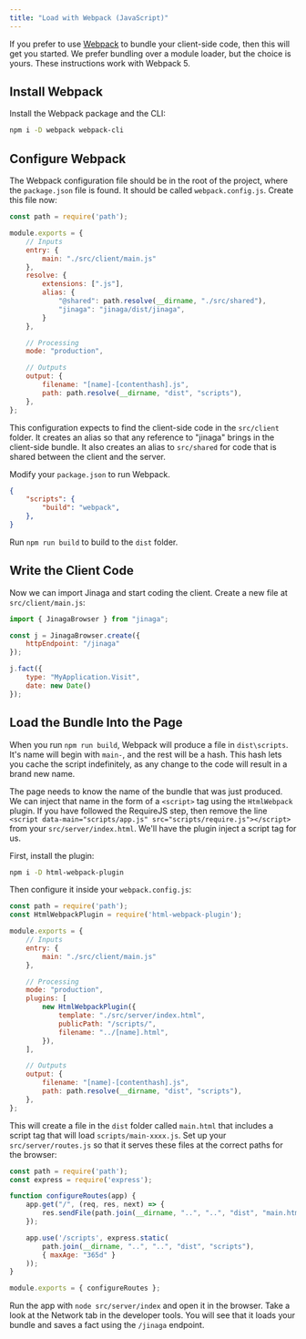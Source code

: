 ```yaml
---
title: "Load with Webpack (JavaScript)"
---
```


If you prefer to use [Webpack](https://webpack.js.org/) to bundle your client-side code, then this will get you started.
We prefer bundling over a module loader, but the choice is yours.
These instructions work with Webpack 5.

## Install Webpack

Install the Webpack package and the CLI:

```bash
npm i -D webpack webpack-cli
```

## Configure Webpack

The Webpack configuration file should be in the root of the project, where the `package.json` file is found.
It should be called `webpack.config.js`.
Create this file now:

```javascript
const path = require('path');

module.exports = {
    // Inputs
    entry: {
        main: "./src/client/main.js"
    },
    resolve: {
        extensions: [".js"],
        alias: {
            "@shared": path.resolve(__dirname, "./src/shared"),
            "jinaga": "jinaga/dist/jinaga",
        }
    },

    // Processing
    mode: "production",

    // Outputs
    output: {
        filename: "[name]-[contenthash].js",
        path: path.resolve(__dirname, "dist", "scripts"),
    },
};
```

This configuration expects to find the client-side code in the `src/client` folder.
It creates an alias so that any reference to "jinaga" brings in the client-side bundle.
It also creates an alias to `src/shared` for code that is shared between the client and the server.

Modify your `package.json` to run Webpack.

```json
{
    "scripts": {
        "build": "webpack",
    },
}
```

Run `npm run build` to build to the `dist` folder.

## Write the Client Code

Now we can import Jinaga and start coding the client.
Create a new file at `src/client/main.js`:

```javascript
import { JinagaBrowser } from "jinaga";

const j = JinagaBrowser.create({
    httpEndpoint: "/jinaga"
});

j.fact({
    type: "MyApplication.Visit",
    date: new Date()
});
```

## Load the Bundle Into the Page

When you run `npm run build`, Webpack will produce a file in `dist\scripts`.
It's name will begin with `main-`, and the rest will be a hash.
This hash lets you cache the script indefinitely, as any change to the code will result in a brand new name.

The page needs to know the name of the bundle that was just produced.
We can inject that name in the form of a `<script>` tag using the `HtmlWebpack` plugin.
If you have followed the RequireJS step, then remove the line `<script data-main="scripts/app.js" src="scripts/require.js"></script>` from your `src/server/index.html`.
We'll have the plugin inject a script tag for us.

First, install the plugin:

```bash
npm i -D html-webpack-plugin
```

Then configure it inside your `webpack.config.js`:

```javascript
const path = require('path');
const HtmlWebpackPlugin = require('html-webpack-plugin');

module.exports = {
    // Inputs
    entry: {
        main: "./src/client/main.js"
    },

    // Processing
    mode: "production",
    plugins: [
        new HtmlWebpackPlugin({
            template: "./src/server/index.html",
            publicPath: "/scripts/",
            filename: "../[name].html",
        }),
    ],

    // Outputs
    output: {
        filename: "[name]-[contenthash].js",
        path: path.resolve(__dirname, "dist", "scripts"),
    },
};
```

This will create a file in the `dist` folder called `main.html` that includes a script tag that will load `scripts/main-xxxx.js`.
Set up your `src/server/routes.js` so that it serves these files at the correct paths for the browser:

```javascript
const path = require('path');
const express = require('express');

function configureRoutes(app) {
    app.get("/", (req, res, next) => {
        res.sendFile(path.join(__dirname, "..", "..", "dist", "main.html"));
    });

    app.use('/scripts', express.static(
        path.join(__dirname, "..", "..", "dist", "scripts"),
        { maxAge: "365d" }
    ));
}

module.exports = { configureRoutes };
```

Run the app with `node src/server/index` and open it in the browser.
Take a look at the Network tab in the developer tools.
You will see that it loads your bundle and saves a fact using the `/jinaga` endpoint.
